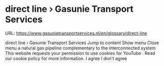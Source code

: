 # direct line › Gasunie Transport Services

URL: https://www.gasunietransportservices.nl/en/glossary/direct-line

direct line › Gasunie Transport Services
Jump to content
Show menu
Close menu
a natural
gas
pipeline complementary to the interconnected
system
This website requests your permission to use cookies for
YouTube
. Read our
cookie policy
for more information.
I agree
I don't agree